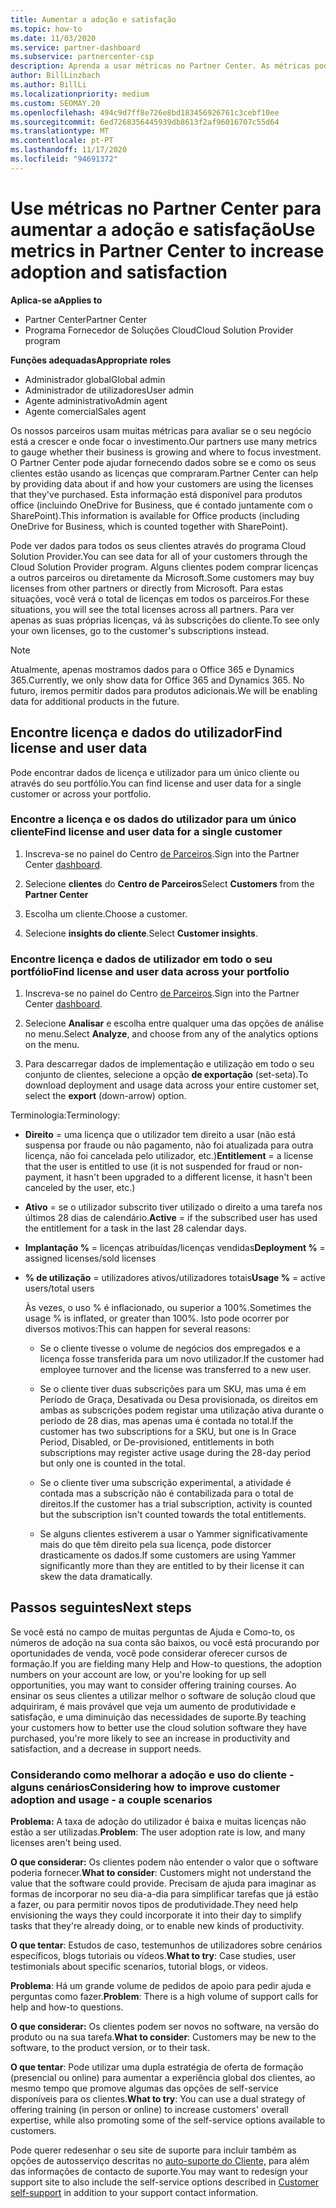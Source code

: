 ```yaml
---
title: Aumentar a adoção e satisfação
ms.topic: how-to
ms.date: 11/03/2020
ms.service: partner-dashboard
ms.subservice: partnercenter-csp
description: Aprenda a usar métricas no Partner Center. As métricas podem mostrar se o seu negócio está a crescer, como os clientes usam as suas licenças e onde se concentram no investimento.
author: BillLinzbach
ms.author: BillLi
ms.localizationpriority: medium
ms.custom: SEOMAY.20
ms.openlocfilehash: 494c9d7ff8e726e8bd183456926761c3cebf10ee
ms.sourcegitcommit: 6ed7268356445939db8613f2af96016707c55d64
ms.translationtype: MT
ms.contentlocale: pt-PT
ms.lasthandoff: 11/17/2020
ms.locfileid: "94691372"
---
```

# <a name="use-metrics-in-partner-center-to-increase-adoption-and-satisfaction"></a><span data-ttu-id="fe89b-104">Use métricas no Partner Center para aumentar a adoção e satisfação</span><span class="sxs-lookup"><span data-stu-id="fe89b-104">Use metrics in Partner Center to increase adoption and satisfaction</span></span>

<span data-ttu-id="fe89b-105">**Aplica-se a**</span><span class="sxs-lookup"><span data-stu-id="fe89b-105">**Applies to**</span></span>

- <span data-ttu-id="fe89b-106">Partner Center</span><span class="sxs-lookup"><span data-stu-id="fe89b-106">Partner Center</span></span>
- <span data-ttu-id="fe89b-107">Programa Fornecedor de Soluções Cloud</span><span class="sxs-lookup"><span data-stu-id="fe89b-107">Cloud Solution Provider program</span></span>

<span data-ttu-id="fe89b-108">**Funções adequadas**</span><span class="sxs-lookup"><span data-stu-id="fe89b-108">**Appropriate roles**</span></span>

- <span data-ttu-id="fe89b-109">Administrador global</span><span class="sxs-lookup"><span data-stu-id="fe89b-109">Global admin</span></span>
- <span data-ttu-id="fe89b-110">Administrador de utilizadores</span><span class="sxs-lookup"><span data-stu-id="fe89b-110">User admin</span></span>
- <span data-ttu-id="fe89b-111">Agente administrativo</span><span class="sxs-lookup"><span data-stu-id="fe89b-111">Admin agent</span></span>
- <span data-ttu-id="fe89b-112">Agente comercial</span><span class="sxs-lookup"><span data-stu-id="fe89b-112">Sales agent</span></span>

<span data-ttu-id="fe89b-113">Os nossos parceiros usam muitas métricas para avaliar se o seu negócio está a crescer e onde focar o investimento.</span><span class="sxs-lookup"><span data-stu-id="fe89b-113">Our partners use many metrics to gauge whether their business is growing and where to focus investment.</span></span> <span data-ttu-id="fe89b-114">O Partner Center pode ajudar fornecendo dados sobre se e como os seus clientes estão usando as licenças que compraram.</span><span class="sxs-lookup"><span data-stu-id="fe89b-114">Partner Center can help by providing data about if and how your customers are using the licenses that they've purchased.</span></span> <span data-ttu-id="fe89b-115">Esta informação está disponível para produtos office (incluindo OneDrive for Business, que é contado juntamente com o SharePoint).</span><span class="sxs-lookup"><span data-stu-id="fe89b-115">This information is available for Office products (including OneDrive for Business, which is counted together with SharePoint).</span></span>

<span data-ttu-id="fe89b-116">Pode ver dados para todos os seus clientes através do programa Cloud Solution Provider.</span><span class="sxs-lookup"><span data-stu-id="fe89b-116">You can see data for all of your customers through the Cloud Solution Provider program.</span></span> <span data-ttu-id="fe89b-117">Alguns clientes podem comprar licenças a outros parceiros ou diretamente da Microsoft.</span><span class="sxs-lookup"><span data-stu-id="fe89b-117">Some customers may buy licenses from other partners or directly from Microsoft.</span></span> <span data-ttu-id="fe89b-118">Para estas situações, você verá o total de licenças em todos os parceiros.</span><span class="sxs-lookup"><span data-stu-id="fe89b-118">For these situations, you will see the total licenses across all partners.</span></span> <span data-ttu-id="fe89b-119">Para ver apenas as suas próprias licenças, vá às subscrições do cliente.</span><span class="sxs-lookup"><span data-stu-id="fe89b-119">To see only your own licenses, go to the customer's subscriptions instead.</span></span>

> [!NOTE]  
> <span data-ttu-id="fe89b-120">Atualmente, apenas mostramos dados para o Office 365 e Dynamics 365.</span><span class="sxs-lookup"><span data-stu-id="fe89b-120">Currently, we only show data for Office 365 and Dynamics 365.</span></span> <span data-ttu-id="fe89b-121">No futuro, iremos permitir dados para produtos adicionais.</span><span class="sxs-lookup"><span data-stu-id="fe89b-121">We will be enabling data for additional products in the future.</span></span>

## <a name="find-license-and-user-data"></a><span data-ttu-id="fe89b-122">Encontre licença e dados do utilizador</span><span class="sxs-lookup"><span data-stu-id="fe89b-122">Find license and user data</span></span>

<span data-ttu-id="fe89b-123">Pode encontrar dados de licença e utilizador para um único cliente ou através do seu portfólio.</span><span class="sxs-lookup"><span data-stu-id="fe89b-123">You can find license and user data for a single customer or across your portfolio.</span></span>

### <a name="find-license-and-user-data-for-a-single-customer"></a><span data-ttu-id="fe89b-124">Encontre a licença e os dados do utilizador para um único cliente</span><span class="sxs-lookup"><span data-stu-id="fe89b-124">Find license and user data for a single customer</span></span>

1. <span data-ttu-id="fe89b-125">Inscreva-se no painel do Centro [de Parceiros](https://partner.microsoft.com/dashboard).</span><span class="sxs-lookup"><span data-stu-id="fe89b-125">Sign into the Partner Center [dashboard](https://partner.microsoft.com/dashboard).</span></span>

2. <span data-ttu-id="fe89b-126">Selecione **clientes** do **Centro de Parceiros**</span><span class="sxs-lookup"><span data-stu-id="fe89b-126">Select **Customers** from the **Partner Center**</span></span>

3. <span data-ttu-id="fe89b-127">Escolha um cliente.</span><span class="sxs-lookup"><span data-stu-id="fe89b-127">Choose a customer.</span></span>

4. <span data-ttu-id="fe89b-128">Selecione **insights do cliente**.</span><span class="sxs-lookup"><span data-stu-id="fe89b-128">Select **Customer insights**.</span></span>

### <a name="find-license-and-user-data-across-your-portfolio"></a><span data-ttu-id="fe89b-129">Encontre licença e dados de utilizador em todo o seu portfólio</span><span class="sxs-lookup"><span data-stu-id="fe89b-129">Find license and user data across your portfolio</span></span>

1. <span data-ttu-id="fe89b-130">Inscreva-se no painel do Centro [de Parceiros](https://partner.microsoft.com/dashboard).</span><span class="sxs-lookup"><span data-stu-id="fe89b-130">Sign into the Partner Center [dashboard](https://partner.microsoft.com/dashboard).</span></span>

2. <span data-ttu-id="fe89b-131">Selecione **Analisar** e escolha entre qualquer uma das opções de análise no menu.</span><span class="sxs-lookup"><span data-stu-id="fe89b-131">Select **Analyze**, and choose from any of the analytics options on the menu.</span></span>

3. <span data-ttu-id="fe89b-132">Para descarregar dados de implementação e utilização em todo o seu conjunto de clientes, selecione a opção **de exportação** (set-seta).</span><span class="sxs-lookup"><span data-stu-id="fe89b-132">To download deployment and usage data across your entire customer set, select the **export** (down-arrow) option.</span></span>

<span data-ttu-id="fe89b-133">Terminologia:</span><span class="sxs-lookup"><span data-stu-id="fe89b-133">Terminology:</span></span>

- <span data-ttu-id="fe89b-134">**Direito** = uma licença que o utilizador tem direito a usar (não está suspensa por fraude ou não pagamento, não foi atualizada para outra licença, não foi cancelada pelo utilizador, etc.)</span><span class="sxs-lookup"><span data-stu-id="fe89b-134">**Entitlement** = a license that the user is entitled to use (it is not suspended for fraud or non-payment, it hasn't been upgraded to a different license, it hasn't been canceled by the user, etc.)</span></span>

- <span data-ttu-id="fe89b-135">**Ativo** = se o utilizador subscrito tiver utilizado o direito a uma tarefa nos últimos 28 dias de calendário.</span><span class="sxs-lookup"><span data-stu-id="fe89b-135">**Active** = if the subscribed user has used the entitlement for a task in the last 28 calendar days.</span></span>

- <span data-ttu-id="fe89b-136">**Implantação %** = licenças atribuídas/licenças vendidas</span><span class="sxs-lookup"><span data-stu-id="fe89b-136">**Deployment %** = assigned licenses/sold licenses</span></span>

- <span data-ttu-id="fe89b-137">**% de utilização** = utilizadores ativos/utilizadores totais</span><span class="sxs-lookup"><span data-stu-id="fe89b-137">**Usage %** = active users/total users</span></span>

   <span data-ttu-id="fe89b-138">Às vezes, o uso % é inflacionado, ou superior a 100%.</span><span class="sxs-lookup"><span data-stu-id="fe89b-138">Sometimes the usage % is inflated, or greater than 100%.</span></span> <span data-ttu-id="fe89b-139">Isto pode ocorrer por diversos motivos:</span><span class="sxs-lookup"><span data-stu-id="fe89b-139">This can happen for several reasons:</span></span>

  - <span data-ttu-id="fe89b-140">Se o cliente tivesse o volume de negócios dos empregados e a licença fosse transferida para um novo utilizador.</span><span class="sxs-lookup"><span data-stu-id="fe89b-140">If the customer had employee turnover and the license was transferred to a new user.</span></span>

  - <span data-ttu-id="fe89b-141">Se o cliente tiver duas subscrições para um SKU, mas uma é em Período de Graça, Desativada ou Desa provisionada, os direitos em ambas as subscrições podem registar uma utilização ativa durante o período de 28 dias, mas apenas uma é contada no total.</span><span class="sxs-lookup"><span data-stu-id="fe89b-141">If the customer has two subscriptions for a SKU, but one is In Grace Period, Disabled, or De-provisioned, entitlements in both subscriptions may register active usage during the 28-day period but only one is counted in the total.</span></span>

  - <span data-ttu-id="fe89b-142">Se o cliente tiver uma subscrição experimental, a atividade é contada mas a subscrição não é contabilizada para o total de direitos.</span><span class="sxs-lookup"><span data-stu-id="fe89b-142">If the customer has a trial subscription, activity is counted but the subscription isn't counted towards the total entitlements.</span></span>

  - <span data-ttu-id="fe89b-143">Se alguns clientes estiverem a usar o Yammer significativamente mais do que têm direito pela sua licença, pode distorcer drasticamente os dados.</span><span class="sxs-lookup"><span data-stu-id="fe89b-143">If some customers are using Yammer significantly more than they are entitled to by their license it can skew the data dramatically.</span></span>

## <a name="next-steps"></a><span data-ttu-id="fe89b-144">Passos seguintes</span><span class="sxs-lookup"><span data-stu-id="fe89b-144">Next steps</span></span>

<span data-ttu-id="fe89b-145">Se você está no campo de muitas perguntas de Ajuda e Como-to, os números de adoção na sua conta são baixos, ou você está procurando por oportunidades de venda, você pode considerar oferecer cursos de formação.</span><span class="sxs-lookup"><span data-stu-id="fe89b-145">If you are fielding many Help and How-to questions, the adoption numbers on your account are low, or you're looking for up sell opportunities, you may want to consider offering training courses.</span></span> <span data-ttu-id="fe89b-146">Ao ensinar os seus clientes a utilizar melhor o software de solução cloud que adquiriram, é mais provável que veja um aumento de produtividade e satisfação, e uma diminuição das necessidades de suporte.</span><span class="sxs-lookup"><span data-stu-id="fe89b-146">By teaching your customers how to better use the cloud solution software they have purchased, you're more likely to see an increase in productivity and satisfaction, and a decrease in support needs.</span></span>

### <a name="considering-how-to-improve-customer-adoption-and-usage---a-couple-scenarios"></a><span data-ttu-id="fe89b-147">Considerando como melhorar a adoção e uso do cliente - alguns cenários</span><span class="sxs-lookup"><span data-stu-id="fe89b-147">Considering how to improve customer adoption and usage - a couple scenarios</span></span>

<span data-ttu-id="fe89b-148">**Problema:** A taxa de adoção do utilizador é baixa e muitas licenças não estão a ser utilizadas.</span><span class="sxs-lookup"><span data-stu-id="fe89b-148">**Problem**: The user adoption rate is low, and many licenses aren't being used.</span></span>

<span data-ttu-id="fe89b-149">**O que considerar:** Os clientes podem não entender o valor que o software poderia fornecer.</span><span class="sxs-lookup"><span data-stu-id="fe89b-149">**What to consider**: Customers might not understand the value that the software could provide.</span></span> <span data-ttu-id="fe89b-150">Precisam de ajuda para imaginar as formas de incorporar no seu dia-a-dia para simplificar tarefas que já estão a fazer, ou para permitir novos tipos de produtividade.</span><span class="sxs-lookup"><span data-stu-id="fe89b-150">They need help envisioning the ways they could incorporate it into their day to simplify tasks that they're already doing, or to enable new kinds of productivity.</span></span>

<span data-ttu-id="fe89b-151">**O que tentar**: Estudos de caso, testemunhos de utilizadores sobre cenários específicos, blogs tutoriais ou vídeos.</span><span class="sxs-lookup"><span data-stu-id="fe89b-151">**What to try**: Case studies, user testimonials about specific scenarios, tutorial blogs, or videos.</span></span>

<span data-ttu-id="fe89b-152">**Problema**: Há um grande volume de pedidos de apoio para pedir ajuda e perguntas como fazer.</span><span class="sxs-lookup"><span data-stu-id="fe89b-152">**Problem**: There is a high volume of support calls for help and how-to questions.</span></span>

<span data-ttu-id="fe89b-153">**O que considerar:** Os clientes podem ser novos no software, na versão do produto ou na sua tarefa.</span><span class="sxs-lookup"><span data-stu-id="fe89b-153">**What to consider**: Customers may be new to the software, to the product version, or to their task.</span></span>

<span data-ttu-id="fe89b-154">**O que tentar**: Pode utilizar uma dupla estratégia de oferta de formação (presencial ou online) para aumentar a experiência global dos clientes, ao mesmo tempo que promove algumas das opções de self-service disponíveis para os clientes.</span><span class="sxs-lookup"><span data-stu-id="fe89b-154">**What to try**: You can use a dual strategy of offering training (in person or online) to increase customers' overall expertise, while also promoting some of the self-service options available to customers.</span></span>

<span data-ttu-id="fe89b-155">Pode querer redesenhar o seu site de suporte para incluir também as opções de autosserviço descritas no [auto-suporte do Cliente,](customer-self-support.md) para além das informações de contacto de suporte.</span><span class="sxs-lookup"><span data-stu-id="fe89b-155">You may want to redesign your support site to also include the self-service options described in [Customer self-support](customer-self-support.md) in addition to your support contact information.</span></span>

